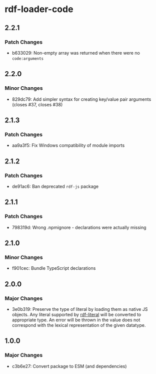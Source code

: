 # rdf-loader-code

## 2.2.1

### Patch Changes

- b633029: Non-empty array was returned when there were no `code:arguments`

## 2.2.0

### Minor Changes

- 829dc79: Add simpler syntax for creating key/value pair arguments (closes #37, closes #38)

## 2.1.3

### Patch Changes

- aa9a3f5: Fix Windows compatibility of module imports

## 2.1.2

### Patch Changes

- de91ac6: Ban deprecated `rdf-js` package

## 2.1.1

### Patch Changes

- 798319d: Wrong .npmignore - declarations were actually missing

## 2.1.0

### Minor Changes

- f901cec: Bundle TypeScript declarations

## 2.0.0

### Major Changes

- 3e0b319: Preserve the type of literal by loading them as native JS objects.
  Any literal supported by [rdf-literal](https://npm.im/rdf-literal) will be converted to appropriate type.
  An error will be thrown in the value does not correspond with the lexical representation of the given datatype.

## 1.0.0

### Major Changes

- c3b6e27: Convert package to ESM (and dependencies)
